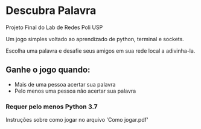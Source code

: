 # Descubra Palavra
Projeto Final do Lab de Redes Poli USP

Um jogo simples voltado ao aprendizado de python, terminal e sockets.

Escolha uma palavra e desafie seus amigos em sua rede local a adivinha-la.
## Ganhe o jogo quando:
- Mais de uma pessoa acertar sua palavra
- Pelo menos uma pessoa não acertar sua palavra

### Requer pelo menos Python 3.7

Instruções sobre como jogar no arquivo 'Como jogar.pdf'
